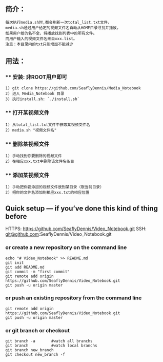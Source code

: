## 简介：
    每次执行media.sh时,都会刷新一次total_list.txt文件，
    media.sh通过用户给定的视频文件名自动从HOME目录寻找并播放。
    如果用户给的名不全，将播放找到列表中的所有文件。
    而用户输入的视频文件名来自xxx.list。
    注意：本目录内的txt只能增加不能减少

## 用法：

### ** 安装: 非ROOT用户即可
    1) git clone https://github.com/SeaflyDennis/Media_Notebook
    2) 进入 Media_Notebook 目录
    3) 执行install.sh: `./install.sh`

### ** 打开某视频文件
    1) 从total_list.txt文件中获取某视频文件名
    2) media.sh "视频文件名"

### ** 删除某视频文件
    1) 手动找到你要删除的视频文件
    2) 在相应xxx.txt中删除该文件名条目

### ** 添加某视频文件
    1) 手动把你要添加的视频文件放到某目录（限当前目录）
    2) 把你的文件名添加到相应xxx.txt的相应位置

## Quick setup — if you’ve done this kind of thing before
HTTPS: https://github.com/SeaflyDennis/Video_Notebook.git
SSH: git@github.com:SeaflyDennis/Video_Notebook.git

### or create a new repository on the command line

``` shell
echo "# Video_Notebook" >> README.md
git init
git add README.md
git commit -m "first commit"
git remote add origin https://github.com/SeaflyDennis/Video_Notebook.git
git push -u origin master
```

### or push an existing repository from the command line

``` shell
git remote add origin https://github.com/SeaflyDennis/Video_Notebook.git
git push -u origin master
```

### or git branch or checkout

``` shell
git branch -a       #watch all branchs
git branch          #watch local branchs
git branch new_branch
git checkout new_branch -f
```


